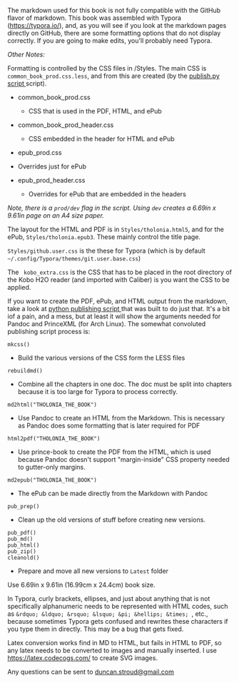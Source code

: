 The markdown used for this book is not fully compatible with the GitHub flavor of markdown.  This book was assembled with Typora (https://typora.io/), and, as you will see if you look at the markdown pages directly on GitHub, there are some formatting options that do not display correctly.    If you are going to make edits, you'll probably need Typora.

_Other Notes:_

Formatting is controlled by the CSS files in /Styles. The main CSS is ```common_book_prod.css.less```, and from this are created (by the  [publish.py script ](https://github.com/tholonia/the-book/blob/master/bin/publish.py) script).

- common_book_prod.css
  
  - CSS that is used in the PDF, HTML, and ePub
- common_book_prod_header.css
  
  - CSS embedded in the header for HTML and ePub
- epub_prod.css
  
- Overrides just for ePub
  
- epub_prod_header.css
  
  - Overrides for ePub that are embedded in the headers
  

*Note, there is a ```prod/dev``` flag in the script. Using ```dev``` creates a  6.69in x 9.61in page on an A4 size paper.*

The layout for the HTML and PDF is in ```Styles/tholonia.html5```, and for the ePub, ```Styles/tholonia.epub3```. These mainly control the title page. 

```Styles/github.user.css``` is the these for Typora (which is by default `~/.config/Typora/themes/git.user.base.css`)

The ``` kobo_extra.css``` is the CSS that has to be placed in the root directory of the Kobo H2O reader (and imported with Caliber) is you want the CSS to be applied.

If you want to create the PDF, ePub, and HTML output from the markdown, take a look at [python publishing script ](https://github.com/tholonia/the-book/blob/master/bin/publish.py) that was built to do just that. It's a bit iof a pain, and a mess, but at least it will show the arguments needed for Pandoc and PrinceXML (for Arch Linux). The somewhat convoluted publishing script process is:

```mkcss()```

- Build the various versions of the CSS form the LESS files

```rebuildmd()```

- Combine all the chapters in one doc.  The doc must be split into chapters because it is too large for Typora to process correctly.

```md2html("THOLONIA_THE_BOOK")```

- Use Pandoc to create an HTML from the Markdown.  This is necessary as Pandoc does some formatting that is later required for PDF

```html2pdf("THOLONIA_THE_BOOK")```

- Use prince-book to create the PDF from the HTML, which is used because Pandoc doesn't support "margin-inside" CSS property needed to gutter-only margins.

```md2epub("THOLONIA_THE_BOOK")```

- The ePub can be made directly from the Markdown with Pandoc

```pub_prep()```

- Clean up the old versions of stuff before creating new versions.

```pub_epub()
pub_pdf()
pub_md()
pub_html()
pub_zip()
cleanold()
```

- Prepare and move all new versions to ```Latest``` folder

Use 6.69in x 9.61in (16.99cm x 24.4cm) book size.

In Typora, curly brackets, ellipses, and just about anything that is not specifically alphanumeric needs to be represented with HTML codes, such as ```&rdquo; &ldquo; &rsquo; &lsquo; &pi; &hellips; &times; ```, etc., because sometimes Typora gets confused and rewrites these characters if you type them in directly. This may be a bug that gets fixed.

Latex conversion works find in MD to HTML, but fails in HTML to PDF, so any latex needs to be converted to images and manually inserted.  I use  https://latex.codecogs.com/ to create SVG images.

Any questions can be sent to duncan.stroud@gmail.com

